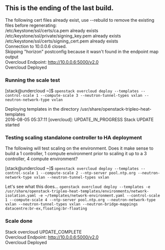 ## This is the ending of the last build.

The following cert files already exist, use --rebuild to remove the existing files before regenerating:  
/etc/keystone/ssl/certs/ca.pem already exists  
/etc/keystone/ssl/private/signing_key.pem already exists  
/etc/keystone/ssl/certs/signing_cert.pem already exists  
Connection to 10.0.0.6 closed.  
Skipping "horizon" postconfig because it wasn't found in the endpoint map output  
Overcloud Endpoint: http://10.0.0.6:5000/v2.0  
Overcloud Deployed  


### Running the scale test
[stack@undercloud ~]$ `openstack overcloud deploy --templates --control-scale 1 --compute-scale 3 --neutron-tunnel-types vxlan --neutron-network-type vxlan`  

Deploying templates in the directory   /usr/share/openstack-tripleo-heat-templates  
2016-08-05 05:37:11 [overcloud]: UPDATE_IN_PROGRESS  Stack UPDATE started

### Testing scaling standalone controller to HA deployment
The following will test scaling on the environment. Does it make sense to build a 1 controller, 1 compute environment prior to scaling it up to a 3 controller, 4 compute environment?

[stack@undercloud ~]$ `openstack overcloud deploy --templates --control-scale 1 --compute-scale 2 --ntp-server pool.ntp.org --neutron-network-type vxlan --neutron-tunnel-types vxlan`  


Let's see what this does...
`openstack overcloud deploy --templates -e /usr/share/openstack-tripleo-heat-templates/environments/network-isolation.yaml -e ~/templates/network-environment.yaml --control-scale 1 --compute-scale 4 --ntp-server pool.ntp.org --neutron-network-type vxlan --neutron-tunnel-types vxlan --neutron-bridge-mappings datacentre:br-ex,floating:br-floating`


### Scale done
Stack overcloud UPDATE_COMPLETE  
Overcloud Endpoint: http://10.0.0.6:5000/v2.0  
Overcloud Deployed  
